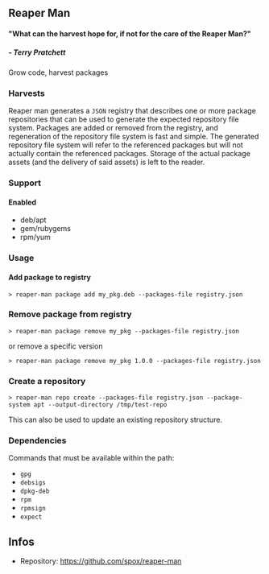 ## Reaper Man
#### "What can the harvest hope for, if not for the care of the Reaper Man?"
##### - Terry Pratchett

Grow code, harvest packages

### Harvests

Reaper man generates a `JSON` registry that describes one or more package repositories
that can be used to generate the expected repository file system. Packages are added
or removed from the registry, and regeneration of the repository file system is fast
and simple. The generated repository file system will refer to the referenced packages
but will not actually contain the referenced packages. Storage of the actual package
assets (and the delivery of said assets) is left to the reader.

### Support

#### Enabled

* deb/apt
* gem/rubygems
* rpm/yum

### Usage

#### Add package to registry

```
> reaper-man package add my_pkg.deb --packages-file registry.json
```

### Remove package from registry

```
> reaper-man package remove my_pkg --packages-file registry.json
```

or remove a specific version

```
> reaper-man package remove my_pkg 1.0.0 --packages-file registry.json
```

### Create a repository

```
> reaper-man repo create --packages-file registry.json --package-system apt --output-directory /tmp/test-repo
```

This can also be used to update an existing repository structure.

### Dependencies

Commands that must be available within the path:

* `gpg`
* `debsigs`
* `dpkg-deb`
* `rpm`
* `rpmsign`
* `expect`

## Infos
* Repository: https://github.com/spox/reaper-man
